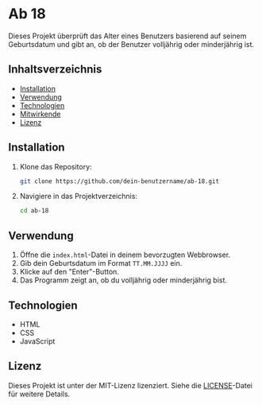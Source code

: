 # Ab 18

Dieses Projekt überprüft das Alter eines Benutzers basierend auf seinem Geburtsdatum und gibt an, ob der Benutzer volljährig oder minderjährig ist.

## Inhaltsverzeichnis

- [Installation](#installation)
- [Verwendung](#verwendung)
- [Technologien](#technologien)
- [Mitwirkende](#mitwirkende)
- [Lizenz](#lizenz)

## Installation

1. Klone das Repository:
    ```bash
    git clone https://github.com/dein-benutzername/ab-18.git
    ```
2. Navigiere in das Projektverzeichnis:
    ```bash
    cd ab-18
    ```

## Verwendung

1. Öffne die `index.html`-Datei in deinem bevorzugten Webbrowser.
2. Gib dein Geburtsdatum im Format `TT.MM.JJJJ` ein.
3. Klicke auf den "Enter"-Button.
4. Das Programm zeigt an, ob du volljährig oder minderjährig bist.

## Technologien

- HTML
- CSS
- JavaScript

## Lizenz

Dieses Projekt ist unter der MIT-Lizenz lizenziert. Siehe die [LICENSE](./MIT%20License)-Datei für weitere Details.
